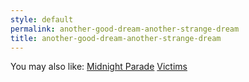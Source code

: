 ```yaml
---
style: default
permalink: another-good-dream-another-strange-dream
title: another-good-dream-another-strange-dream
---
```

You may also like:
[Midnight Parade](http://scp-wiki.net/midnight-parade)
[Victims](http://scp-wiki.net/victims)